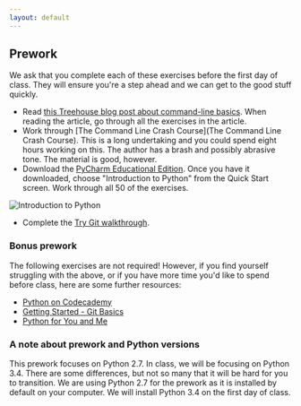 ```yaml
---
layout: default
---
```


## Prework

We ask that you complete each of these exercises before the first day of class. They will ensure you're a step ahead and we can get to the good stuff quickly. 

- Read [this Treehouse blog post about command-line basics](http://blog.teamtreehouse.com/command-line-basics). When reading the article, go through all the exercises in the article.
- Work through [The Command Line Crash Course](The Command Line Crash Course). This is a long undertaking and you could spend eight hours working on this. The author has a brash and possibly abrasive tone. The material is good, however.
- Download the [PyCharm Educational Edition](https://www.jetbrains.com/pycharm-educational/). Once you have it downloaded, choose "Introduction to Python" from the Quick Start screen. Work through all 50 of the exercises.

![Introduction to Python](/images/pycharm_ee.png)

- Complete the [Try Git walkthrough](https://try.github.io/).

### Bonus prework

The following exercises are not required! However, if you find yourself struggling with the above, or if you have more time you'd like to spend before class, here are some further resources:

- [Python on Codecademy](http://www.codecademy.com/en/tracks/python)
- [Getting Started - Git Basics](http://git-scm.com/book/en/v2/Getting-Started-Git-Basics)
- [Python for You and Me](http://pymbook.readthedocs.org/en/latest/index.html)

### A note about prework and Python versions

This prework focuses on Python 2.7. In class, we will be focusing on Python 3.4. There are some differences, but not so many that it will be hard for you to transition. We are using Python 2.7 for the prework as it is installed by default on your computer. We will install Python 3.4 on the first day of class.
